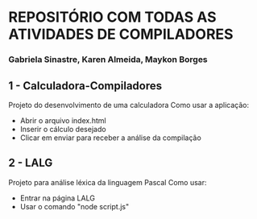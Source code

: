 # REPOSITÓRIO COM TODAS AS ATIVIDADES DE COMPILADORES
### Gabriela Sinastre, Karen Almeida, Maykon Borges

## 1 - Calculadora-Compiladores
Projeto do desenvolvimento de uma calculadora
Como usar a aplicação: 
  - Abrir o arquivo index.html
  - Inserir o cálculo desejado
  - Clicar em enviar para receber a análise da compilação

## 2 - LALG
Projeto para análise léxica da linguagem Pascal
Como usar:
  - Entrar na página LALG
  - Usar o comando "node script.js"